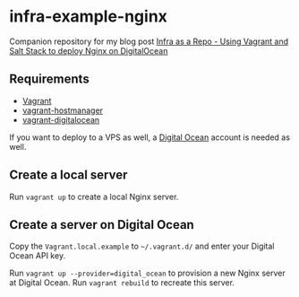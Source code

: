 infra-example-nginx
===================

Companion repository for my blog post [Infra as a Repo - Using Vagrant and Salt Stack to deploy Nginx on DigitalOcean](http://blog.publysher.nl/2013/07/infra-as-repo-using-vagrant-and-salt.html)

Requirements
------------

* [Vagrant](http://vagrantup.com)
* [vagrant-hostmanager](https://github.com/smdahlen/vagrant-hostmanager)
* [vagrant-digitalocean](https://github.com/smdahlen/vagrant-digitalocean)

If you want to deploy to a VPS as well, a [Digital Ocean](http://www.digitalocean.com) account is needed as well.

Create a local server
---------------------

Run `vagrant up` to create a local Nginx server.


Create a server on Digital Ocean
--------------------------------

Copy the `Vagrant.local.example` to `~/.vagrant.d/` and enter your Digital Ocean API key.

Run `vagrant up --provider=digital_ocean` to provision a new Nginx server at Digital Ocean. Run `vagrant rebuild` to
recreate this server.
